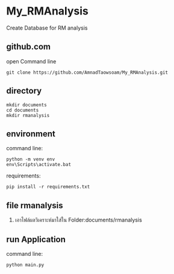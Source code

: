 # My_RMAnalysis
Create Database for RM analysis

## github.com
open Command line

    git clone https://github.com/AmnadTaowsoam/My_RMAnalysis.git

## directory
    mkdir documents
    cd documents
    mkdir rmanalysis
## environment 
command line:

    python -m venv env
    env\Scripts\activate.bat

requirements:

    pip install -r requirements.txt

## file rmanalysis
1. เอาไฟล์ผลวิเคราะห์มาใส่ใน Folder:documents/rmanalysis

## run Application
command line:

    python main.py


    

